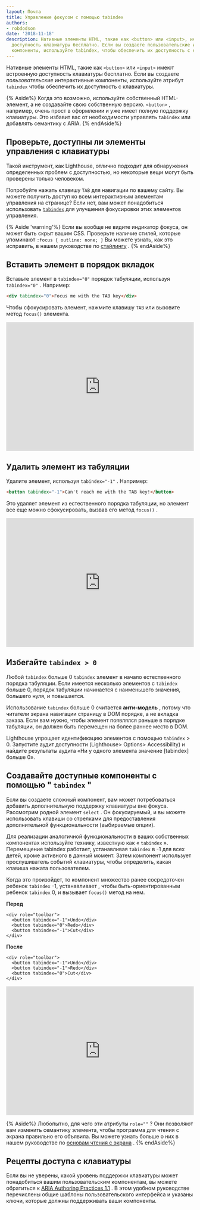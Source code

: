 ```yaml
---
layout: Почта
title: Управление фокусом с помощью tabindex
authors:
- robdodson
date: '2018-11-18'
description: Нативные элементы HTML, такие как <button> или <input>, имеют встроенную
  доступность клавиатуры бесплатно. Если вы создаете пользовательские интерактивные
  компоненты, используйте tabindex, чтобы обеспечить их доступность с клавиатуры.
---
```


Нативные элементы HTML, такие как `<button>` или `<input>` имеют встроенную доступность клавиатуры бесплатно. Если вы создаете *пользовательские* интерактивные компоненты, используйте атрибут `tabindex` чтобы обеспечить их доступность с клавиатуры.

{% Aside%} Когда это возможно, используйте собственный HTML-элемент, а не создавайте свою собственную версию. `<button>` , например, очень прост в оформлении и уже имеет полную поддержку клавиатуры. Это избавит вас от необходимости управлять `tabindex` или добавлять семантику с ARIA. {% endAside%}

## Проверьте, доступны ли элементы управления с клавиатуры

Такой инструмент, как Lighthouse, отлично подходит для обнаружения определенных проблем с доступностью, но некоторые вещи могут быть проверены только человеком.

Попробуйте нажать клавишу `TAB` для навигации по вашему сайту. Вы можете получить доступ ко всем интерактивным элементам управления на странице? Если нет, вам может понадобиться использовать [`tabindex`](https://developer.mozilla.org/en-US/docs/Web/HTML/Global_attributes/tabindex) для улучшения фокусировки этих элементов управления.

{% Aside 'warning'%} Если вы вообще не видите индикатор фокуса, он может быть скрыт вашим CSS. Проверьте наличие стилей, которые упоминают `:focus { outline: none; }` Вы можете узнать, как это исправить, в нашем руководстве по [стайлингу](/style-focus) . {% endAside%}

## Вставить элемент в порядок вкладок

Вставьте элемент в `tabindex="0"` порядок табуляции, используя `tabindex="0"` . Например:

```html
<div tabindex="0">Focus me with the TAB key</div>
```

Чтобы сфокусировать элемент, нажмите клавишу `TAB` или вызовите метод `focus()` элемента.

<div class="glitch-embed-wrap" style="height: 346px; width: 100%;">
  <iframe src="https://glitch.com/embed/#!/embed/tabindex-zero?path=index.html&previewSize=100&attributionHidden=true" alt="tabindex-zero on Glitch" style="height: 100%; width: 100%; border: 0;">
  </iframe>
</div>

## Удалить элемент из табуляции

Удалите элемент, используя `tabindex="-1"` . Например:

```html
<button tabindex="-1">Can't reach me with the TAB key!</button>
```

Это удаляет элемент из естественного порядка табуляции, но элемент все еще можно сфокусировать, вызвав его метод `focus()` .

<div class="glitch-embed-wrap" style="height: 346px; width: 100%;">
  <iframe src="https://glitch.com/embed/#!/embed/tabindex-negative-one?path=index.html&previewSize=100&attributionHidden=true" alt="tabindex-negative-one on Glitch" style="height: 100%; width: 100%; border: 0;">
  </iframe>
</div>

## Избегайте `tabindex > 0`

Любой `tabindex` больше 0 `tabindex` элемент в начало естественного порядка табуляции. Если имеется несколько элементов с `tabindex` больше 0, порядок табуляции начинается с наименьшего значения, большего нуля, и повышается.

Использование `tabindex` больше 0 считается **анти-модель** , потому что читатели экрана навигации страницу в DOM порядке, а не вкладка заказа. Если вам нужно, чтобы элемент появлялся раньше в порядке табуляции, он должен быть перемещен на более раннее место в DOM.

Lighthouse упрощает идентификацию элементов с помощью `tabindex` > 0. Запустите аудит доступности (Lighthouse> Options> Accessibility) и найдите результаты аудита «Ни у одного элемента значение [tabindex] больше 0».

## Создавайте доступные компоненты с помощью " `tabindex` "

Если вы создаете сложный компонент, вам может потребоваться добавить дополнительную поддержку клавиатуры вне фокуса. Рассмотрим родной элемент `select` . Он фокусируемый, и вы можете использовать клавиши со стрелками для предоставления дополнительной функциональности (выбираемые опции).

Для реализации аналогичной функциональности в ваших собственных компонентах используйте технику, известную как « `tabindex` ». Перемещение tabindex работает, устанавливая `tabindex` в -1 для всех детей, кроме активного в данный момент. Затем компонент использует прослушиватель событий клавиатуры, чтобы определить, какая клавиша нажата пользователем.

Когда это произойдет, то компонент множество ранее сосредоточен ребенок `tabindex` -1, устанавливает , чтобы быть-ориентированным ребенок `tabindex` 0, и вызывает `focus()` метод на нем.

**Перед**

```html/2-3
<div role="toolbar">
  <button tabindex="-1">Undo</div>
  <button tabindex="0">Redo</div>
  <button tabindex="-1">Cut</div>
</div>
```

**После**

```html/2-3
<div role="toolbar">
  <button tabindex="-1">Undo</div>
  <button tabindex="-1">Redo</div>
  <button tabindex="0">Cut</div>
</div>
```

<div class="glitch-embed-wrap" style="height: 346px; width: 100%;">
  <iframe src="https://glitch.com/embed/#!/embed/roving-tabindex?path=index.html&previewSize=100&attributionHidden=true" alt="tabindex-negative-one on Glitch" style="height: 100%; width: 100%; border: 0;">
  </iframe>
</div>

{% Aside%} Любопытно, для чего эти атрибуты `role=""` ? Они позволяют вам изменить семантику элемента, чтобы программа для чтения с экрана правильно его объявила. Вы можете узнать больше о них в нашем руководстве по [основам чтения с экрана](/semantics-and-screen-readers) . {% endAside%}

## Рецепты доступа с клавиатуры

Если вы не уверены, какой уровень поддержки клавиатуры может понадобиться вашим пользовательским компонентам, вы можете обратиться к [ARIA Authoring Practices 1.1](https://www.w3.org/TR/wai-aria-practices-1.1/) . В этом удобном руководстве перечислены общие шаблоны пользовательского интерфейса и указаны ключи, которые должны поддерживать ваши компоненты.
